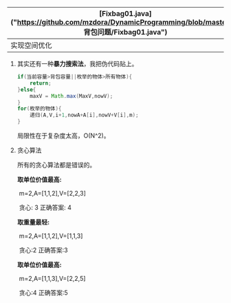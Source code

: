 | [Fixbag01.java]("https://github.com/mzdora/DynamicProgramming/blob/master/01 背包问题/Fixbag01.java") | [bag01.java]("https://github.com/mzdora/DynamicProgramming/blob/master/01 背包问题/bag01.java") |
| ------------------------------------------------------------ | ------------------------------------------------------------ |
| 实现空间优化                                                 | 基础思路                                                     |

1. 其实还有一种**暴力搜索法**，我把伪代码贴上。

   ```java
   if(当前容量>背包容量||枚举的物体>所有物体){
       return;
   }else{
       maxV = Math.max(MaxV,nowV);
   }
   for(枚举的物体){
       递归(A,V,i+1,nowA+A[i],nowV+V[i],m);
   }
   ```

   局限性在于复杂度太高，O(N^2)。

2. 贪心算法

   所有的贪心算法都是错误的。

   **取单位价值最高:**

   ​	m=2,A=[1,1,2],V=[2,2,3]

   ​	贪心: 3 正确答案: 4

   **取重量最轻:**

   ​	m=2,A=[1,1,2],V=[1,1,3]

   ​	贪心:2 正确答案:3

   **取单位价值最高:**

   ​	m=2,A=[1,1,3],V=[2,2,5]

   ​	贪心:4 正确答案:5

